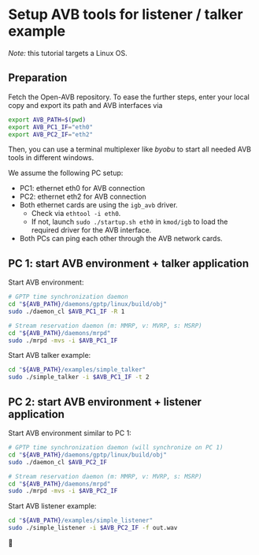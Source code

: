 # Setup AVB tools for listener / talker example

_Note:_ this tutorial targets a Linux OS.

## Preparation

Fetch the Open-AVB repository. To ease the further steps, enter your local copy
and export its path and AVB interfaces via
```bash
export AVB_PATH=$(pwd)
export AVB_PC1_IF="eth0"
export AVB_PC2_IF="eth2"
```
Then, you can use a terminal multiplexer like _byobu_ to start all needed AVB
tools in different windows.

We assume the following PC setup:
  * PC1: ethernet eth0 for AVB connection
  * PC2: ethernet eth2 for AVB connection
  * Both ethernet cards are using the `igb_avb` driver.
    * Check via `ethtool -i eth0`.
    * If not, launch `sudo ./startup.sh eth0` in `kmod/igb` to load the required
      driver for the AVB interface.
  * Both PCs can ping each other through the AVB network cards.

## PC 1: start AVB environment + talker application

Start AVB environment:

```bash
# GPTP time synchronization daemon
cd "${AVB_PATH}/daemons/gptp/linux/build/obj"
sudo ./daemon_cl $AVB_PC1_IF -R 1

# Stream reservation daemon (m: MMRP, v: MVRP, s: MSRP)
cd "${AVB_PATH}/daemons/mrpd"
sudo ./mrpd -mvs -i $AVB_PC1_IF
```

Start AVB talker example:

```bash
cd "${AVB_PATH}/examples/simple_talker"
sudo ./simple_talker -i $AVB_PC1_IF -t 2
```

## PC 2: start AVB environment + listener application

Start AVB environment similar to PC 1:

```bash
# GPTP time synchronization daemon (will synchronize on PC 1)
cd "${AVB_PATH}/daemons/gptp/linux/build/obj"
sudo ./daemon_cl $AVB_PC2_IF

# Stream reservation daemon (m: MMRP, v: MVRP, s: MSRP)
cd "${AVB_PATH}/daemons/mrpd"
sudo ./mrpd -mvs -i $AVB_PC2_IF
```

Start AVB listener example:

```bash
cd "${AVB_PATH}/examples/simple_listener"
sudo ./simple_listener -i $AVB_PC2_IF -f out.wav
```

:tada:

